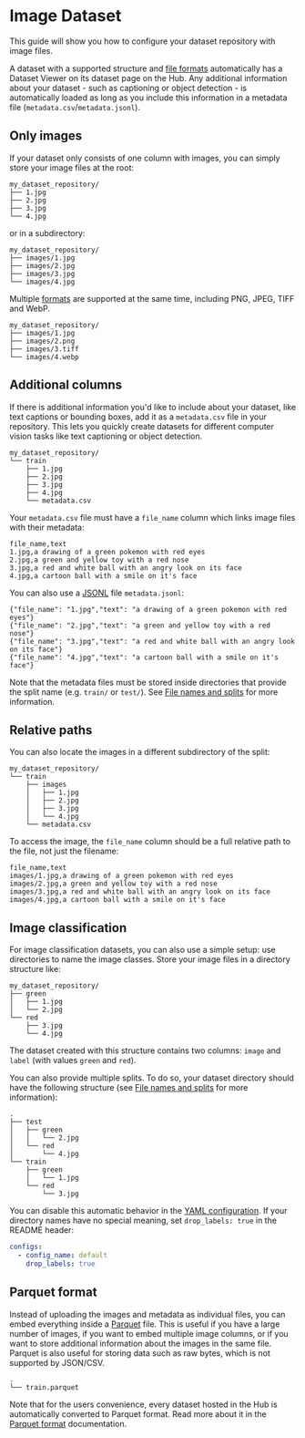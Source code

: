 # Image Dataset

This guide will show you how to configure your dataset repository with image files.

A dataset with a supported structure and [file formats](./datasets-adding#file-formats) automatically has a Dataset Viewer on its dataset page on the Hub. Any additional information about your dataset - such as captioning or object detection - is automatically loaded as long as you include this information in a metadata file (`metadata.csv`/`metadata.jsonl`).

## Only images

If your dataset only consists of one column with images, you can simply store your image files at the root:

```
my_dataset_repository/
├── 1.jpg
├── 2.jpg
├── 3.jpg
└── 4.jpg
```

or in a subdirectory:

```
my_dataset_repository/
├── images/1.jpg
├── images/2.jpg
├── images/3.jpg
└── images/4.jpg
```

Multiple [formats](./datasets-adding#file-formats) are supported at the same time, including PNG, JPEG, TIFF and WebP.

```
my_dataset_repository/
├── images/1.jpg
├── images/2.png
├── images/3.tiff
└── images/4.webp
```

## Additional columns

If there is additional information you'd like to include about your dataset, like text captions or bounding boxes, add it as a `metadata.csv` file in your repository. This lets you quickly create datasets for different computer vision tasks like text captioning or object detection.

```
my_dataset_repository/
└── train
    ├── 1.jpg
    ├── 2.jpg
    ├── 3.jpg
    ├── 4.jpg
    └── metadata.csv
```

Your `metadata.csv` file must have a `file_name` column which links image files with their metadata:

```csv
file_name,text
1.jpg,a drawing of a green pokemon with red eyes
2.jpg,a green and yellow toy with a red nose
3.jpg,a red and white ball with an angry look on its face
4.jpg,a cartoon ball with a smile on it's face
```

You can also use a [JSONL](https://jsonlines.org/) file `metadata.jsonl`:

```jsonl
{"file_name": "1.jpg","text": "a drawing of a green pokemon with red eyes"}
{"file_name": "2.jpg","text": "a green and yellow toy with a red nose"}
{"file_name": "3.jpg","text": "a red and white ball with an angry look on its face"}
{"file_name": "4.jpg","text": "a cartoon ball with a smile on it's face"}
```

Note that the metadata files must be stored inside directories that provide the split name (e.g. `train/` or `test/`). See [File names and splits](./datasets-file-names-and-splits) for more information.

## Relative paths

You can also locate the images in a different subdirectory of the split:

```
my_dataset_repository/
└── train
    ├── images
    │   ├── 1.jpg
    │   ├── 2.jpg
    │   ├── 3.jpg
    │   └── 4.jpg
    └── metadata.csv
```

To access the image, the `file_name` column should be a full relative path to the file, not just the filename:

```csv
file_name,text
images/1.jpg,a drawing of a green pokemon with red eyes
images/2.jpg,a green and yellow toy with a red nose
images/3.jpg,a red and white ball with an angry look on its face
images/4.jpg,a cartoon ball with a smile on it's face
```

## Image classification

For image classification datasets, you can also use a simple setup: use directories to name the image classes. Store your image files in a directory structure like:

```
my_dataset_repository/
├── green
│   ├── 1.jpg
│   └── 2.jpg
└── red
    ├── 3.jpg
    └── 4.jpg
```

The dataset created with this structure contains two columns: `image` and `label` (with values `green` and `red`).

You can also provide multiple splits. To do so, your dataset directory should have the following structure (see [File names and splits](./datasets-file-names-and-splits) for more information):

```
.
├── test
│   ├── green
│   │   └── 2.jpg
│   └── red
│       └── 4.jpg
└── train
    ├── green
    │   └── 1.jpg
    └── red
        └── 3.jpg
```

You can disable this automatic behavior in the [YAML configuration](./datasets-manual-configuration.md). If your directory names have no special meaning, set `drop_labels: true` in the README header:

```yaml
configs:
  - config_name: default
    drop_labels: true
```

## Parquet format

Instead of uploading the images and metadata as individual files, you can embed everything inside a [Parquet](https://parquet.apache.org/) file. This is useful if you have a large number of images, if you want to embed multiple image columns, or if you want to store additional information about the images in the same file. Parquet is also useful for storing data such as raw bytes, which is not supported by JSON/CSV.

```
.
└── train.parquet
```

Note that for the users convenience, every dataset hosted in the Hub is automatically converted to Parquet format. Read more about it in the [Parquet format](./datasets-viewer#access-the-parquet-files) documentation.
